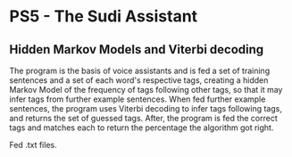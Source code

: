 # PS5 - The Sudi Assistant
## Hidden Markov Models and Viterbi decoding

The program is the basis of voice assistants and is fed a set of training
sentences and a set of each word's respective tags, creating a hidden Markov
Model of the frequency of tags following other tags, so that it may infer tags
from further example sentences. When fed further example sentences, the program
uses Viterbi decoding to infer tags following tags, and returns
the set of guessed tags. After, the program is fed the correct tags and matches each
to return the percentage the algorithm got right.

Fed .txt files.


